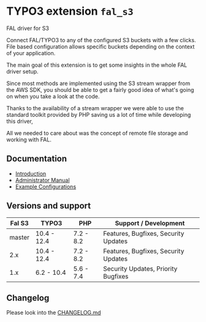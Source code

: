 # TYPO3 extension `fal_s3`

FAL driver for S3

Connect FAL/TYPO3 to any of the configured S3 buckets with a few clicks. File based configuration allows specific buckets depending on the context of your application.

The main goal of this extension is to get some insights in the whole FAL driver setup.

Since most methods are implemented using the S3 stream wrapper from the AWS SDK, you should be able to get a fairly good
idea of what's going on when you take a look at the code.

Thanks to the availability of a stream wrapper we were able to use the standard toolkit provided by PHP saving us a lot
of time while developing this driver,

All we needed to care about was the concept of remote file storage and working with FAL.

## Documentation

* [Introduction](/Documentation/Introduction/Index.rst)
* [Administrator Manual](/Documentation/AdministratorManual/Index.rst)
* [Example Configurations](/Documentation/AdministratorManual/examples.rst)

## Versions and support

| Fal S3 | TYPO3       | PHP       | Support / Development                |
|--------|-------------|-----------|--------------------------------------|
| master | 10.4 - 12.4 | 7.2 - 8.2 | Features, Bugfixes, Security Updates |
| 2.x    | 10.4 - 12.4 | 7.2 - 8.2 | Features, Bugfixes, Security Updates |
| 1.x    | 6.2 - 10.4  | 5.6 - 7.4 | Security Updates, Priority Bugfixes  |

## Changelog

Please look into the [CHANGELOG.md](CHANGELOG.md)
